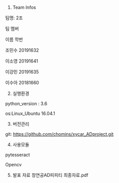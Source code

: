 1. Team Infos

팀명: 2조

팀 멤버

이름	   학번

조민수 20191632

이소영	20191641

이강민	20191635	

이수아 20181660 


2. 실행환경

python_version : 3.6

os:Linux_Ubuntu 16.04.1


3. 버전관리

git: https://github.com/chomins/xycar_ADproject.git


4. 사용모듈

pytesseract

Opencv

5. 발표 자료
창연공AD피피티 최종자료.pdf
